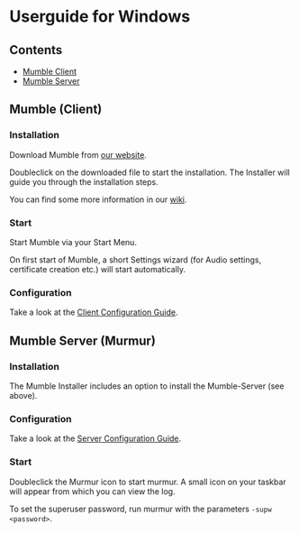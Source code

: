 # Userguide for Windows

## Contents

- [Mumble Client](#mumble-client)
- [Mumble Server](#mumble-server-murmur)

## Mumble (Client)

### Installation

Download Mumble from [our website](https://www.mumble.info/downloads/).

Doubleclick on the downloaded file to start the installation.
The Installer will guide you through the installation steps.

You can find some more information in our [wiki](https://wiki.mumble.info/wiki/Installing_Mumble#Windows).

### Start

Start Mumble via your Start Menu.

On first start of Mumble, a short Settings wizard (for Audio settings, certificate creation etc.) will start automatically.

### Configuration

<!-- Short introduction or just link to the Client Config Guide? -->
Take a look at the [Client Configuration Guide](client_config_guide.md).
<!-- Are there differences between the OS versions? -->

## Mumble Server (Murmur)

### Installation

The Mumble Installer includes an option to install the Mumble-Server (see above). 

### Configuration

Take a look at the [Server Configuration Guide](server_config_guide.md).

### Start

Doubleclick the Murmur icon to start murmur. A small icon on your taskbar will appear from which you can view the log.

To set the superuser password, run murmur with the parameters `-supw <password>`.

<!-- Start via console? -->

<!-- Add more flags, like in the Linux guide? -->